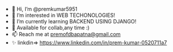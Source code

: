 - 👋 Hi, I’m @premkumar5951
- 👀 I’m interested in WEB TECHONOLOGIES!
- 🌱 I’m currently learning BACKEND USING DJANGO!
- 💞️ Available for collab,any time :)
- 📫 Reach me at premofdbapatna@gmail.com
- ✨ linkdin=> https://www.linkedin.com/in/prem-kumar-0520711a7

<!---
premkumar5951/premkumar5951 is a ✨ special ✨ repository because its `README.md` (this file) appears on your GitHub profile.
You can click the Preview link to take a look at your changes.
--->
